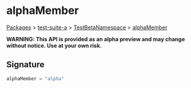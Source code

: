 # alphaMember

[Packages](/) > [test-suite-a](/test-suite-a/) > [TestBetaNamespace](/test-suite-a/testbetanamespace-namespace/) > [alphaMember](/test-suite-a/testbetanamespace-namespace/alphamember-variable)

**WARNING: This API is provided as an alpha preview and may change without notice. Use at your own risk.**

<a id="alphamember-signature"></a>

## Signature

```typescript
alphaMember = "alpha"
```
